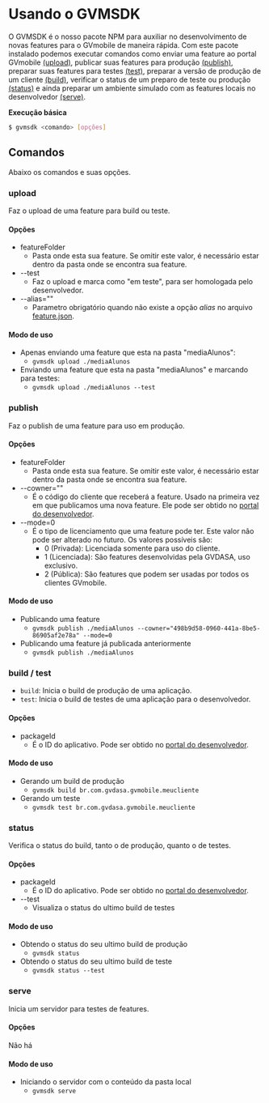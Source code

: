 # Usando o GVMSDK

O GVMSDK é o nosso pacote NPM para auxiliar no desenvolvimento de novas features para o GVmobile de maneira rápida. Com este pacote instalado podemos executar comandos como enviar uma feature ao portal GVmobile [(upload)](#upload), publicar suas features para produção [(publish)](#publish), preparar suas features para testes [(test)](#build--test), preparar a versão de produção de um cliente [(build)](#build--test), verificar o status de um preparo de teste ou produção [(status)](#status) e ainda preparar um ambiente simulado com as features locais no desenvolvedor [(serve)](#serve).

**Execução básica**

```bash
$ gvmsdk <comando> [opções]
```

## Comandos

Abaixo os comandos e suas opções.

### upload

Faz o upload de uma feature para build ou teste.

#### Opções

* featureFolder
  * Pasta onde esta sua feature. Se omitir este valor, é necessário estar dentro da pasta onde se encontra sua feature.
* --test
  * Faz o upload e marca como "em teste", para ser homologada pelo desenvolvedor.
* --alias=""
  * Parametro obrigatório quando não existe a opção *alias* no arquivo [feature.json](features.md#featurejson).

#### Modo de uso

* Apenas enviando uma feature que esta na pasta "mediaAlunos":
  * `gvmsdk upload ./mediaAlunos`
* Enviando uma feature que esta na pasta "mediaAlunos" e marcando para testes:
  * `gvmsdk upload ./mediaAlunos --test`


### publish

Faz o publish de uma feature para uso em produção.

#### Opções

* featureFolder
  * Pasta onde esta sua feature. Se omitir este valor, é necessário estar dentro da pasta onde se encontra sua feature.
* --cowner=""
  * É o código do cliente que receberá a feature. Usado na primeira vez em que publicamos uma nova feature. Ele pode ser obtido no [portal do desenvolvedor](portal_desenvolvedor.md).
* --mode=0
  * É o tipo de licenciamento que uma feature pode ter. Este valor não pode ser alterado no futuro. Os valores possíveis são:
    * 0 (Privada): Licenciada somente para uso do cliente.
    * 1 (Licenciada): São features desenvolvidas pela GVDASA, uso exclusivo.
    * 2 (Pública): São features que podem ser usadas por todos os clientes GVmobile.

#### Modo de uso

* Publicando uma feature
  * `gvmsdk publish ./mediaAlunos --cowner="498b9d58-0960-441a-8be5-86905af2e78a" --mode=0`
* Publicando uma feature já publicada anteriormente
  * `gvmsdk publish ./mediaAlunos`

### build / test

* `build`: Inicia o build de produção de uma aplicação.
* `test`: Inicia o build de testes de uma aplicação para o desenvolvedor.

#### Opções

* packageId
  * É o ID do aplicativo. Pode ser obtido no [portal do desenvolvedor](portal_desenvolvedor.md).

#### Modo de uso

* Gerando um build de produção
  * `gvmsdk build br.com.gvdasa.gvmobile.meucliente`
* Gerando um teste
  * `gvmsdk test br.com.gvdasa.gvmobile.meucliente`

### status

Verifica o status do build, tanto o de produção, quanto o de testes.

#### Opções

* packageId
  * É o ID do aplicativo. Pode ser obtido no [portal do desenvolvedor](portal_desenvolvedor.md).
* --test
  * Visualiza o status do ultimo build de testes

#### Modo de uso

* Obtendo o status do seu ultimo build de produção
  * `gvmsdk status`
* Obtendo o status do seu ultimo build de teste
  * `gvmsdk status --test`

### serve

Inicia um servidor para testes de features.

#### Opções

Não há

#### Modo de uso

* Iniciando o servidor com o conteúdo da pasta local
  * `gvmsdk serve`
